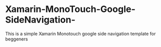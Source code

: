 Xamarin-MonoTouch-Google-SideNavigation-
========================================

This is a simple Xamarin Monotouch google side navigation template for beggeners

